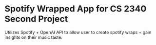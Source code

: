 # Spotify Wrapped App for CS 2340 Second Project
Utilizes Spotify + OpenAI API to allow user to create spotify wraps + gain insights on their music taste.
